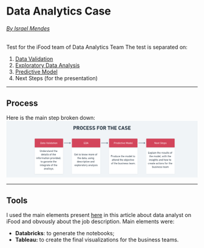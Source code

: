 # Data Analytics Case
###### [By Israel Mendes](https://github.com/israelmendez232)
Test for the iFood team of Data Analytics Team
The test is separated on: 
1. [Data Validation](https://databricks-prod-cloudfront.cloud.databricks.com/public/4027ec902e239c93eaaa8714f173bcfc/2372086426737077/449765189887875/7923806185164002/latest.html)
2. [Exploratory Data Analysis](https://databricks-prod-cloudfront.cloud.databricks.com/public/4027ec902e239c93eaaa8714f173bcfc/2372086426737077/449765189887902/7923806185164002/latest.html)
3. [Predictive Model](https://databricks-prod-cloudfront.cloud.databricks.com/public/4027ec902e239c93eaaa8714f173bcfc/2372086426737077/449765189887900/7923806185164002/latest.html)
4. Next Steps (for the presentation)

--- 

## Process
Here is the main step broken down:
![data-analytics-base](images/process-case.png)

---

## Tools
I used the main elements present [here](https://medium.com/ifood-tech/como-%C3%A9-ser-um-data-analyst-no-ifood-9633f24b29cc) in this article about data analyst on iFood and obvously about the job description. Main elements were:
- **Databricks**: to generate the notebooks;
- **Tableau:** to create the final visualizations for the business teams.

